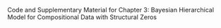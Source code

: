 Code and Supplementary Material for Chapter 3: Bayesian Hierarchical Model for Compositional Data with Structural Zeros
